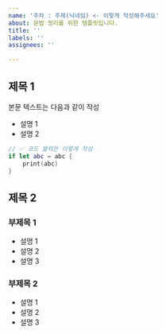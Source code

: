 ```yaml
---
name: '주차 : 주제(닉네임) <- 이렇게 작성해주세요'
about: 문법 정리를 위한 템플릿입니다.
title: ''
labels: ''
assignees: ''

---
```


## 제목 1

본문 텍스트는 다음과 같이 작성
- 설명 1
- 설명 2

```swift
// ✅ 코드 블럭은 이렇게 작성
if let abc = abc {
    print(abc)
}
```

## 제목 2 

### 부제목  1

- 설명 1
- 설명 2
- 설명 3

### 부제목 2

- 설명 1
- 설명 2
- 설명 3
